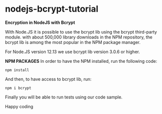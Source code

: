# nodejs-bcrypt-tutorial
**Encryption in NodeJS with Bcrypt**

With Node.JS it is possible to use the bcrypt lib using the bcrypt third-party module. with about 500,000 library downloads in the NPM repository, the bcrypt lib is among the most popular in the NPM package manager.

For Node.JS version 12.13 we use bcrypt lib version 3.0.6 or higher.

**NPM PACKAGES**
In order to have the NPM installed, run the following code:

`npm install`

And then, to have access to bcrypt lib, run:

`npm i bcrypt`

Finally you will be able to run tests using our code sample.

Happy coding

